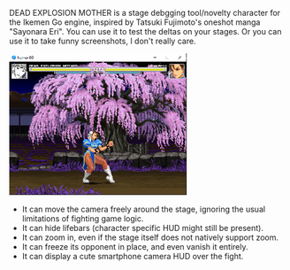 DEAD EXPLOSION MOTHER is a stage debgging tool/novelty character for the Ikemen Go engine, inspired by Tatsuki Fujimoto's oneshot manga "Sayonara Eri". You can use it to test the deltas on your stages. Or you can use it to take funny screenshots, I don't really care.

![alt text](https://github.com/RealFoobs/Dead-Explosion-Mother/blob/main/Animation.gif)

- It can move the camera freely around the stage, ignoring the usual limitations of fighting game logic.
- It can hide lifebars (character specific HUD might still be present).
- It can zoom in, even if the stage itself does not natively support zoom.
- It can freeze its opponent in place, and even vanish it entirely.
- It can display a cute smartphone camera HUD over the fight.
